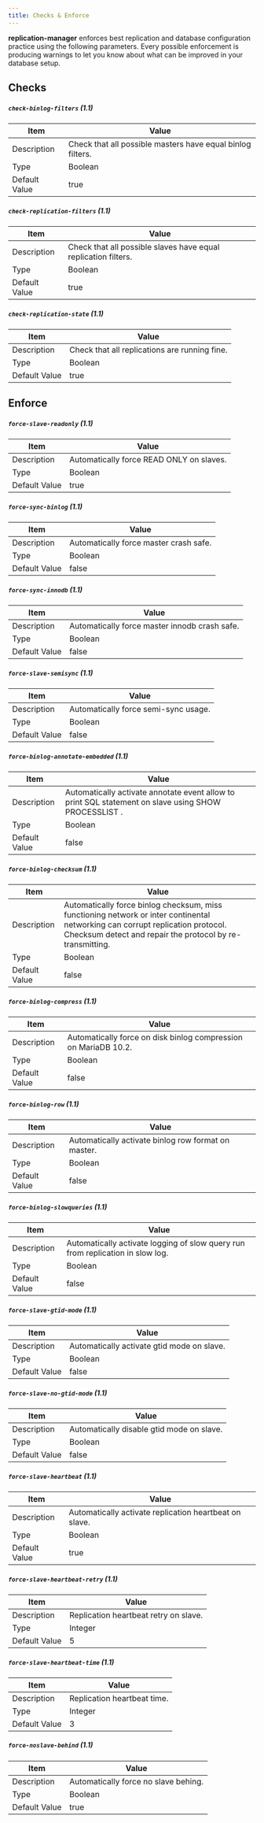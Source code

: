 ```yaml
---
title: Checks & Enforce
---
```


**replication-manager** enforces best replication and database configuration practice using the following parameters. Every possible enforcement is producing warnings to let you know about what can be improved in your database setup.  

## Checks

##### `check-binlog-filters` (1.1)

| Item          | Value |
| ----          | ----- |
| Description   | Check that all possible masters have equal binlog filters. |
| Type          | Boolean |
| Default Value | true |

##### `check-replication-filters` (1.1)

| Item          | Value |
| ----          | ----- |
| Description   | Check that all possible slaves have equal replication filters. |
| Type          | Boolean |
| Default Value | true |


##### `check-replication-state` (1.1)

| Item          | Value |
| ----          | ----- |
| Description   | Check that all replications are running fine. |
| Type          | Boolean |
| Default Value | true |

## Enforce

##### `force-slave-readonly` (1.1)

| Item          | Value |
| ----          | ----- |
| Description   | Automatically force READ ONLY on slaves. |
| Type          | Boolean |
| Default Value | true |


##### `force-sync-binlog` (1.1)

| Item          | Value |
| ----          | ----- |
| Description   | Automatically force master crash safe. |
| Type          | Boolean |
| Default Value | false |

##### `force-sync-innodb` (1.1)

| Item          | Value |
| ----          | ----- |
| Description   | Automatically force master innodb crash safe. |
| Type          | Boolean |
| Default Value | false |

##### `force-slave-semisync` (1.1)

| Item          | Value |
| ----          | ----- |
| Description   | Automatically force semi-sync usage. |
| Type          | Boolean |
| Default Value | false |

##### `force-binlog-annotate-embedded` (1.1)

| Item          | Value |
| ----          | ----- |
| Description   | Automatically activate annotate event allow to print SQL statement on slave using SHOW PROCESSLIST . |
| Type          | Boolean |
| Default Value | false |

##### `force-binlog-checksum` (1.1)

| Item          | Value |
| ----          | ----- |
| Description   | Automatically force binlog checksum, miss functioning network or inter continental networking can corrupt replication protocol. Checksum detect and repair the protocol by re-transmitting.  |
| Type          | Boolean |
| Default Value | false |

##### `force-binlog-compress` (1.1)

| Item          | Value |
| ----          | ----- |
| Description   | Automatically force on disk binlog compression on MariaDB 10.2. |
| Type          | Boolean |
| Default Value | false |

##### `force-binlog-row` (1.1)

| Item          | Value |
| ----          | ----- |
| Description   | Automatically activate binlog row format on master. |
| Type          | Boolean |
| Default Value | false |

##### `force-binlog-slowqueries` (1.1)

| Item          | Value |
| ----          | ----- |
| Description   | Automatically activate logging of slow query run from replication in slow log. |
| Type          | Boolean |
| Default Value | false |

##### `force-slave-gtid-mode` (1.1)

| Item          | Value |
| ----          | ----- |
| Description   | Automatically activate gtid mode on slave. |
| Type          | Boolean |
| Default Value | false |

##### `force-slave-no-gtid-mode` (1.1)

| Item          | Value |
| ----          | ----- |
| Description   | Automatically disable gtid mode on slave. |
| Type          | Boolean |
| Default Value | false |

##### `force-slave-heartbeat` (1.1)

| Item          | Value |
| ----          | ----- |
| Description   | Automatically activate replication heartbeat on slave. |
| Type          | Boolean |
| Default Value | true |

##### `force-slave-heartbeat-retry` (1.1)

| Item          | Value |
| ----          | ----- |
| Description   | Replication heartbeat retry on slave. |
| Type          | Integer |
| Default Value | 5 |    

##### `force-slave-heartbeat-time` (1.1)

| Item          | Value |
| ----          | ----- |
| Description   | Replication heartbeat time. |
| Type          | Integer |
| Default Value | 3 |   


##### `force-noslave-behind` (1.1)

| Item          | Value |
| ----          | ----- |
| Description   | Automatically force no slave behing. |
| Type          | Boolean |
| Default Value | true |

